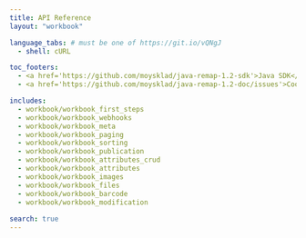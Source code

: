 ```yaml
---
title: API Reference
layout: "workbook"

language_tabs: # must be one of https://git.io/vQNgJ
  - shell: cURL

toc_footers:
  - <a href='https://github.com/moysklad/java-remap-1.2-sdk'>Java SDK</a>
  - <a href='https://github.com/moysklad/java-remap-1.2-doc/issues'>Сообщите об ошибке</a>

includes:
  - workbook/workbook_first_steps
  - workbook/workbook_webhooks
  - workbook/workbook_meta
  - workbook/workbook_paging
  - workbook/workbook_sorting
  - workbook/workbook_publication
  - workbook/workbook_attributes_crud
  - workbook/workbook_attributes
  - workbook/workbook_images
  - workbook/workbook_files
  - workbook/workbook_barcode
  - workbook/workbook_modification
  
search: true
---  
```

